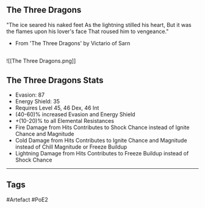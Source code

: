 ## The Three Dragons
"The ice seared his naked feet
As the lightning stilled his heart,
But it was the flames upon his lover's face
That roused him to vengeance."
- From 'The Three Dragons' by Victario of Sarn
##
![[The Three Dragons.png]]
## The Three Dragons Stats
- Evasion: 87
- Energy Shield: 35
- Requires Level 45, 46 Dex, 46 Int
- (40-60)% increased Evasion and Energy Shield
- +(10-20)% to all Elemental Resistances
- Fire Damage from Hits Contributes to Shock Chance instead of Ignite Chance and Magnitude
- Cold Damage from Hits Contributes to Ignite Chance and Magnitude instead of Chill Magnitude or Freeze Buildup
- Lightning Damage from Hits Contributes to Freeze Buildup instead of Shock Chance


---
## Tags
#Artefact
#PoE2